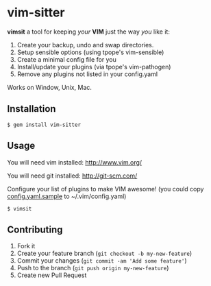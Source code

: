 # vim-sitter

__vimsit__ a tool for keeping _your_ __VIM__ just the way _you_ like it:

 1. Create your backup, undo and swap directories.
 2. Setup sensible options (using tpope's vim-sensible)
 2. Create a minimal config file for you
 3. Install/update your plugins (via tpope's vim-pathogen)
 4. Remove any plugins not listed in your config.yaml

Works on Window, Unix, Mac.

## Installation

    $ gem install vim-sitter

## Usage

You will need vim installed: http://www.vim.org/

You will need git installed: http://git-scm.com/

Configure your list of plugins to make VIM awesome! (you could copy [config.yaml.sample](config.yaml.sample) to ~/.vim/config.yaml)

    $ vimsit

## Contributing

1. Fork it
2. Create your feature branch (`git checkout -b my-new-feature`)
3. Commit your changes (`git commit -am 'Add some feature'`)
4. Push to the branch (`git push origin my-new-feature`)
5. Create new Pull Request
